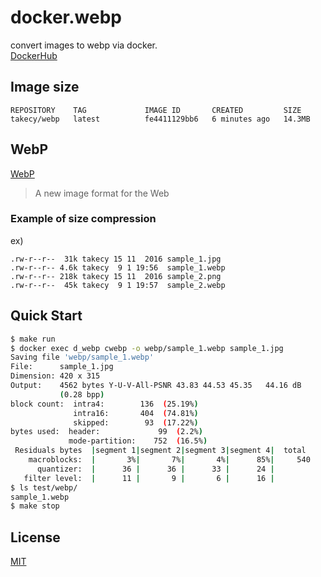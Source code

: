 # docker.webp
convert images to webp via docker.   
[DockerHub](https://hub.docker.com/r/takecy/webp/)  

## Image size
```
REPOSITORY    TAG             IMAGE ID       CREATED         SIZE
takecy/webp   latest          fe4411129bb6   6 minutes ago   14.3MB
```

## WebP
[WebP](https://developers.google.com/speed/webp/)

>A new image format for the Web  

### Example of size compression
ex)
```
.rw-r--r--  31k takecy 15 11  2016 sample_1.jpg
.rw-r--r-- 4.6k takecy  9 1 19:56  sample_1.webp
.rw-r--r-- 218k takecy 15 11  2016 sample_2.png
.rw-r--r--  45k takecy  9 1 19:57  sample_2.webp
```

## Quick Start

```bash
$ make run
$ docker exec d_webp cwebp -o webp/sample_1.webp sample_1.jpg
Saving file 'webp/sample_1.webp'
File:      sample_1.jpg
Dimension: 420 x 315
Output:    4562 bytes Y-U-V-All-PSNR 43.83 44.53 45.35   44.16 dB
           (0.28 bpp)
block count:  intra4:        136  (25.19%)
              intra16:       404  (74.81%)
              skipped:        93  (17.22%)
bytes used:  header:             99  (2.2%)
             mode-partition:    752  (16.5%)
 Residuals bytes  |segment 1|segment 2|segment 3|segment 4|  total
    macroblocks:  |       3%|       7%|       4%|      85%|     540
      quantizer:  |      36 |      36 |      33 |      24 |
   filter level:  |      11 |       9 |       6 |      16 |
$ ls test/webp/
sample_1.webp
$ make stop
```

## License
[MIT](./LICENSE)
